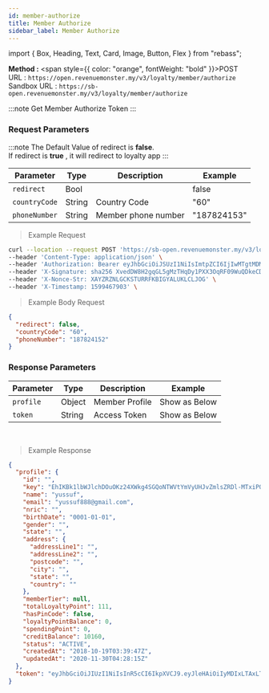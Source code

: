 ```yaml
---
id: member-authorize
title: Member Authorize
sidebar_label: Member Authorize
---
```


import { Box, Heading, Text, Card, Image, Button, Flex } from "rebass";

**Method :** <span style={{ color: "orange", fontWeight: "bold" }}>POST</span><br/>
URL : `https://open.revenuemonster.my/v3/loyalty/member/authorize`<br/>
Sandbox URL : `https://sb-open.revenuemonster.my/v3/loyalty/member/authorize`

:::note
Get Member Authorize Token
:::

### Request Parameters

:::note
The Default Value of redirect is **false**.<br/>
If redirect is **true** , it will redirect to loyalty app
:::

| Parameter     | Type   | Description         | Example     |
| ------------- | ------ | ------------------- | ----------- |
| `redirect`    | Bool   |                     | false       |
| `countryCode` | String | Country Code        | "60"        |
| `phoneNumber` | String | Member phone number | "187824153" |

> Example Request

```bash
curl --location --request POST 'https://sb-open.revenuemonster.my/v3/loyalty/member/authorize' \
--header 'Content-Type: application/json' \
--header 'Authorization: Bearer eyJhbGciOiJSUzI1NiIsImtpZCI6IjIwMTgtMDMtMTMiLCJ0eXAiOiJKV1QifQ.eyJhdWQiOlsiYXBpX2NsaWVudEBFaGNLQzA5QmRYUm9RMnhwWlc1MEVNbkFxWjZHek9MS0ZRIl0sImV4cCI6MTYxMTczMzcxMiwiaWF0IjoxNjA5MTQxNzEyLCJpc3MiOiJodHRwczovL3NiLW9hdXRoLnJldmVudWVtb25zdGVyLm15IiwianRpIjoiRWh3S0VFOUJkWFJvUVdOalpYTnpWRzlyWlc0UTYtRElnc3E3dEtvVyIsIm5iZiI6MTYwOTE0MTcxMiwic3ViIjoiRWhRS0NFMWxjbU5vWVc1MEVKWFZ6ZDN3cmFxVE9SSVFDZ1JWYzJWeUVJeUpxSXp2eU1QVmNRIn0.vDyDrmriPMyvrzpadJx3iBLvBtX4ELsK4shnKkUPqgC9KovNzSTFVEqOe9hxAqqh9VFrEC7kBbS4FNm007CWC4P9_zbN0Ax829Q1DRS3ZZQg-wYEXywFgIqMEPKavG9KkpQ_zvNplu4kLq-gdlR0sjF37x9s7j7uZVJg8xAf8LVEOJzqfgsnt56JpcOGWsaQahQyvhAUq8_O9EYLM_PewqxIfVT6hJA83_ULGUFF9wp4xVbS1kU-u93E569F0gdiJnmcQ80CB6fz4q4u_oMrqBZiaZIJ1RYNKRXk3i8pNPhu9d3sIulPCY8PuD9eqdL31LF9npd8r54lWs05ATrg-g' \
--header 'X-Signature: sha256 XvedDW8H2gqGL5gMzTHqDy1PXX3OqRF09WuQDkeCDwuinOAsPstcPOSefUwkyHPM9WPNKKHyR5qXbKNLC7UgQyGi8Ynio03kDo0p+g3BqXaUT1tpo5D8kv42Kh2S8CW4RkX2Dkf+Yxi2XMQ8l3kzPZaRyhudaGerUZony4Npzf63p4+oTBbXE01uX/4x/WL57+zkaaVRc1KlJsLdGsBmLlPOHLana7udJffJyxXhOmyokBuJ4GoOC8JpDG9oaKCNMZ88ow9CWWB0yRPrK2KeaEDwzCm2Jh8IFKw1gS6avQAwsjychZWv5XmAXkZ8ZQrnLXJquA09QpLxPTtOeQC9SA==' \
--header 'X-Nonce-Str: XAYZRZNLGCKSTURRFKBIGYALUKLCLJOG' \
--header 'X-Timestamp: 1599467903' \

```

> Example Body Request

```json
{
  "redirect": false,
  "countryCode": "60",
  "phoneNumber": "187824152"
}
```

### Response Parameters

| Parameter | Type   | Description    | Example       |
| --------- | ------ | -------------- | ------------- |
| `profile` | Object | Member Profile | Show as Below |
| `token`   | String | Access Token   | Show as Below |

<br />

> Example Response

```json
{
  "profile": {
    "id": "",
    "key": "EhIKBk1lbWJlchDOuOKz24XWkg4SGQoNTWVtYmVyUHJvZmlsZRDl-MTxiPOPjzY",
    "name": "yussuf",
    "email": "yussuf888@gmail.com",
    "nric": "",
    "birthDate": "0001-01-01",
    "gender": "",
    "state": "",
    "address": {
      "addressLine1": "",
      "addressLine2": "",
      "postcode": "",
      "city": "",
      "state": "",
      "country": ""
    },
    "memberTier": null,
    "totalLoyaltyPoint": 111,
    "hasPinCode": false,
    "loyaltyPointBalance": 0,
    "spendingPoint": 0,
    "creditBalance": 10160,
    "status": "ACTIVE",
    "createdAt": "2018-10-19T03:39:47Z",
    "updatedAt": "2020-11-30T04:28:15Z"
  },
  "token": "eyJhbGciOiJIUzI1NiIsInR5cCI6IkpXVCJ9.eyJleHAiOiIyMDIxLTAxLTExVDAzOjM5OjIwWiIsImtleSI6IkVoSUtCazFsYldKbGNoRE91T0t6MjRYV2tnNFNHUW9OVFdWdFltVnlVSEp2Wm1sc1pSRGwtTVR4aVBPUGp6WSIsInR5cGUiOiJtZW1iZXIifQ.GmVRrFpeBSFF0-vhZpvnsZlEpv3j2Rsrlbn4lNCt3v0"
}
```
